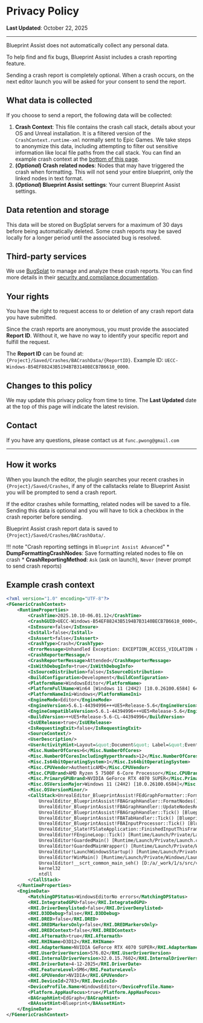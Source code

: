 # Privacy Policy

**Last Updated**: October 22, 2025

---

Blueprint Assist does not automatically collect any personal data.

To help find and fix bugs, Blueprint Assist includes a crash reporting feature.

Sending a crash report is completely optional. When a crash occurs, on the next editor launch you will be asked for your
consent to send the report.

## What data is collected

If you choose to send a report, the following data will be collected:

1. **Crash Context**: This file contains the crash call stack, details about your OS and Unreal
   installation. It is a filtered version of the `CrashContext.runtime-xml` normally sent to Epic Games. We take steps
   to anonymize this data, including attempting to filter out sensitive information like local file paths from the call
   stack. You can find an example crash context at the [bottom of this page](#example-crash-context).
2. **(_Optional_) Crash related nodes**: Nodes that may have triggered the crash when formatting. This will not send
   your entire blueprint, only the linked nodes in text format.
3. **(_Optional_) Blueprint Assist settings**: Your current Blueprint Assist settings.

## Data retention and storage

This data will be stored on BugSplat servers for a maximum of 30 days before being automatically deleted. Some crash
reports may be saved locally for a longer period until the associated bug is resolved.

## Third-party services

We use [BugSplat](https://www.bugsplat.com) to manage and analyze these crash reports. You can
find more details in their
[security and compliance documentation](https://docs.bugsplat.com/introduction/production/security-privacy-and-compliance).

## Your rights

You have the right to request access to or deletion of any crash report data you have submitted.

Since the crash reports are anonymous, you must provide the associated **Report ID**.
Without it, we have no way to identify your specific report and fulfill the request.

The **Report ID** can be found at: `{Project}/Saved/Crashes/BACrashData/{ReportID}`.
Example ID: `UECC-Windows-B54EF88243B5194B7B3140BECB7B6610_0000`.

## Changes to this policy

We may update this privacy policy from time to time. The **Last Updated** date at the top of this page will indicate the
latest revision.

## Contact

If you have any questions, please contact us at `func.pwong@gmail.com`

---

## How it works

When you launch the editor, the plugin searches your recent crashes in `{Project}/Saved/Crashes`, if any of
the callstacks relate to Blueprint Assist you will be prompted to send a crash report.

If the editor crashes while formatting, related nodes will be saved to a file.
Sending this data is optional and you will have to tick a checkbox in the crash reporter before sending.

Blueprint Assist crash report data is saved to `{Project}/Saved/Crashes/BACrashData/`.

!!! note "Crash reporting settings in `Blueprint Assist Advanced`"
    * **DumpFormattingCrashNodes**: Save formatting related nodes to file on crash
    * **CrashReportingMethod**: `Ask` (ask on launch), `Never` (never prompt to send crash reports)

## Example crash context

```xml
<?xml version="1.0" encoding="UTF-8"?>
<FGenericCrashContext>
    <RuntimeProperties>
        <CrashTime>2025.10.10-06.01.12</CrashTime>
        <CrashGUID>UECC-Windows-B54EF88243B5194B7B3140BECB7B6610_0000</CrashGUID>
        <IsEnsure>false</IsEnsure>
        <IsStall>false</IsStall>
        <IsAssert>false</IsAssert>
        <CrashType>Crash</CrashType>
        <ErrorMessage>Unhandled Exception: EXCEPTION_ACCESS_VIOLATION reading address 0x0000000000000050</ErrorMessage>
        <CrashReporterMessage/>
        <CrashReporterMessage>Attended</CrashReporterMessage>
        <IsWithDebugInfo>true</IsWithDebugInfo>
        <IsSourceDistribution>false</IsSourceDistribution>
        <BuildConfiguration>Development</BuildConfiguration>
        <PlatformName>WindowsEditor</PlatformName>
        <PlatformFullName>Win64 [Windows 11 (24H2) [10.0.26100.6584] 64b]</PlatformFullName>
        <PlatformNameIni>Windows</PlatformNameIni>
        <EngineMode>Editor</EngineMode>
        <EngineVersion>5.6.1-44394996+++UE5+Release-5.6</EngineVersion>
        <EngineCompatibleVersion>5.6.1-44394996+++UE5+Release-5.6</EngineCompatibleVersion>
        <BuildVersion>++UE5+Release-5.6-CL-44394996</BuildVersion>
        <IsUERelease>true</IsUERelease>
        <IsRequestingExit>false</IsRequestingExit>
        <SourceContext/>
        <UserDescription/>
        <UserActivityHint>Layout=&quot;Document&quot; Label=&quot;EventGraph&quot; Content=SGraphEditor</UserActivityHint>
        <Misc.NumberOfCores>6</Misc.NumberOfCores>
        <Misc.NumberOfCoresIncludingHyperthreads>12</Misc.NumberOfCoresIncludingHyperthreads>
        <Misc.Is64bitOperatingSystem>1</Misc.Is64bitOperatingSystem>
        <Misc.CPUVendor>AuthenticAMD</Misc.CPUVendor>
        <Misc.CPUBrand>AMD Ryzen 5 7500F 6-Core Processor</Misc.CPUBrand>
        <Misc.PrimaryGPUBrand>NVIDIA GeForce RTX 4070 SUPER</Misc.PrimaryGPUBrand>
        <Misc.OSVersionMajor>Windows 11 (24H2) [10.0.26100.6584]</Misc.OSVersionMajor>
        <Misc.OSVersionMinor/>
        <CallStack>UnrealEditor_BlueprintAssist!FEdGraphFormatter::FormatNode() [BlueprintAssist/Private/BlueprintAssistFormatters/EdGraphFormatter.cpp:82]
            UnrealEditor_BlueprintAssist!FBAGraphHandler::FormatNodes() [BlueprintAssist/Private/BlueprintAssistGraphHandler.cpp:3538]
            UnrealEditor_BlueprintAssist!FBAGraphHandler::UpdateNodesRequiringFormatting() [BlueprintAssist/Private/BlueprintAssistGraphHandler.cpp:2724]
            UnrealEditor_BlueprintAssist!FBAGraphHandler::Tick() [BlueprintAssist/Private/BlueprintAssistGraphHandler.cpp:494]
            UnrealEditor_BlueprintAssist!FBATabHandler::Tick() [BlueprintAssist/Private/BlueprintAssistTabHandler.cpp:53]
            UnrealEditor_BlueprintAssist!FBAInputProcessor::Tick() [BlueprintAssist/Private/BlueprintAssistInputProcessor.cpp:101]
            UnrealEditor_Slate!FSlateApplication::FinishedInputThisFrame() [Runtime/Slate/Private/Framework/Application/SlateApplication.cpp:1459]
            UnrealEditor!FEngineLoop::Tick() [Runtime/Launch/Private/LaunchEngineLoop.cpp:5614]
            UnrealEditor!GuardedMain() [Runtime/Launch/Private/Launch.cpp:187]
            UnrealEditor!GuardedMainWrapper() [Runtime/Launch/Private/Windows/LaunchWindows.cpp:128]
            UnrealEditor!LaunchWindowsStartup() [Runtime/Launch/Private/Windows/LaunchWindows.cpp:282]
            UnrealEditor!WinMain() [Runtime/Launch/Private/Windows/LaunchWindows.cpp:339]
            UnrealEditor!__scrt_common_main_seh() [D:/a/_work/1/s/src/vctools/crt/vcstartup/src/startup/exe_common.inl:288]
            kernel32
            ntdll
        </CallStack>
    </RuntimeProperties>
    <EngineData>
        <MatchingDPStatus>WindowsEditorNo errors</MatchingDPStatus>
        <RHI.IntegratedGPU>false</RHI.IntegratedGPU>
        <RHI.DriverDenylisted>false</RHI.DriverDenylisted>
        <RHI.D3DDebug>false</RHI.D3DDebug>
        <RHI.DRED>false</RHI.DRED>
        <RHI.DREDMarkersOnly>false</RHI.DREDMarkersOnly>
        <RHI.DREDContext>false</RHI.DREDContext>
        <RHI.Aftermath>true</RHI.Aftermath>
        <RHI.RHIName>D3D12</RHI.RHIName>
        <RHI.AdapterName>NVIDIA GeForce RTX 4070 SUPER</RHI.AdapterName>
        <RHI.UserDriverVersion>576.02</RHI.UserDriverVersion>
        <RHI.InternalDriverVersion>32.0.15.7602</RHI.InternalDriverVersion>
        <RHI.DriverDate>4-12-2025</RHI.DriverDate>
        <RHI.FeatureLevel>SM6</RHI.FeatureLevel>
        <RHI.GPUVendor>NVIDIA</RHI.GPUVendor>
        <RHI.DeviceId>2783</RHI.DeviceId>
        <DeviceProfile.Name>WindowsEditor</DeviceProfile.Name>
        <Platform.AppHasFocus>true</Platform.AppHasFocus>
        <BAGraphHint>EdGraph</BAGraphHint>
        <BAAssetHint>Blueprint</BAAssetHint>
    </EngineData>
</FGenericCrashContext>
```